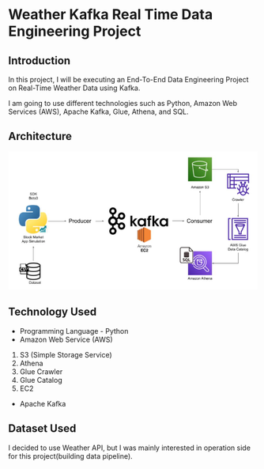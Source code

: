 # Weather Kafka Real Time Data Engineering Project

## Introduction 
In this project, I will be executing an End-To-End Data Engineering Project on Real-Time Weather Data using Kafka.

I am going to use different technologies such as Python, Amazon Web Services (AWS), Apache Kafka, Glue, Athena, and SQL.

## Architecture 
<img src="weather-kafka-image.png">

## Technology Used
- Programming Language - Python
- Amazon Web Service (AWS)
1. S3 (Simple Storage Service)
2. Athena
3. Glue Crawler
4. Glue Catalog
5. EC2
- Apache Kafka


## Dataset Used
I decided to use Weather API, but I was mainly interested in operation side for this project(building data pipeline).


